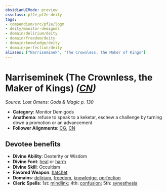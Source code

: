 ```yaml
---
obsidianUIMode: preview
cssclass: pf2e,pf2e-deity
tags:
- compendium/src/pf2e/logm
- deity/monitor-demigods
- domain/delirium/deity
- domain/freedom/deity
- domain/knowledge/deity
- domain/perfection/deity
aliases: ["Narriseminek", "The Crownless, the Maker of Kings"]
---
```

# Narriseminek (The Crownless, the Maker of Kings) *([CN](../../../Rules/traits/chaotic-neutral-b1.md))*  
*Source: Lost Omens: Gods & Magic p. 130*  

- **Category**: Monitor Demigods
- **Anathema**: refuse to speak to a keketar, eschew a challenge by turning down a promotion or an advancement
- **Follower Alignments**: [CG](../../../Rules/traits/chaotic-good-b1.md), [CN](../../../Rules/traits/chaotic-neutral-b1.md)

## Devotee benefits

- **Divine Ability**: Dexterity or Wisdom
- **Divine Font**: [heal](../../spells/heal.md) or [harm](../../spells/harm.md)
- **Divine Skill**: Occultism
- **Favored Weapon**: [hatchet](../../equipment/items/hatchet.md)
- **Domains**: [delirium](../domains.md#Delirium), [freedom](../domains.md#Freedom), [knowledge](../domains.md#Knowledge), [perfection](../domains.md#Perfection)
- **Cleric Spells**: 1st: [mindlink](../../spells/mindlink.md); 4th: [confusion](../../spells/confusion.md); 5th: [synesthesia](../../spells/synesthesia.md)